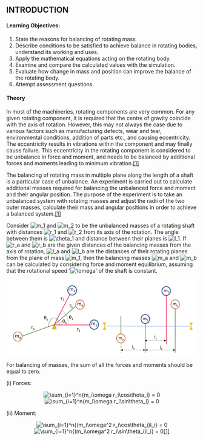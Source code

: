 ## INTRODUCTION<br>

#### Learning Objectives:

1. State the reasons for balancing of rotating mass
2. Describe conditions to be satisfied to achieve balance in rotating bodies, understand its working and uses.
3. Apply the mathematical equations acting on the rotating body.
4. Examine and compare the calculated values with the simulation.
5. Evaluate how change in mass and position can improve the balance of the rotating body.
6. Attempt assessment questions.

#### Theory
In most of the machineries, rotating components are very common. For any given rotating component, it is required that the centre of gravity coincide with the axis of rotation. However, this may not always the case due to various factors such as manufacturing defects, wear and tear, environmental conditions, addition of parts etc., and causing eccentricity. The eccentricity results in vibrations within the component and may finally cause failure. This eccentricity in the rotating component is considered to be unbalance in force and moment, and needs to be balanced by additional forces and moments leading to minimum vibration.<a href="references.html">[1]</a>

The balancing of rotating mass in multiple plane along the length of a shaft is a particular case of unbalance. An experiment is carried out to calculate additional masses required for balancing the unbalanced force and moment and their angular position. The purpose of the experiment is to take an unbalanced system with rotating masses and adjust the radii of the two outer masses, calculate their mass and angular positions in order to achieve a balanced system.<a href="references.html">[1]</a>

Consider <img src="http://latex.codecogs.com/gif.latex?m_1" title="m_1" /> and <img src="http://latex.codecogs.com/gif.latex?m_2" title="m_2" /> to be the unbalanced masses of a rotating shaft with distances <img src="http://latex.codecogs.com/gif.latex?r_1" title="r_1" /> and <img src="http://latex.codecogs.com/gif.latex?r_2" title="r_2" /> from its axis of the rotation. The angle between them is <img src="http://latex.codecogs.com/gif.latex?\theta_1" title="\theta_1" /> and distance between their planes is <img src="http://latex.codecogs.com/gif.latex?l_1" title="l_1" />. If <img src="http://latex.codecogs.com/gif.latex?r_a" title="r_a" /> and <img src="http://latex.codecogs.com/gif.latex?r_b" title="r_b" /> are the given distances of the balancing masses from the axis of rotation, <img src="http://latex.codecogs.com/gif.latex?l_a" title="l_a" /> and <img src="http://latex.codecogs.com/gif.latex?l_b" title="l_b" /> are the distances of their rotating planes from the plane of mass <img src="http://latex.codecogs.com/gif.latex?m_1" title="m_1" />, then the balancing masses <img src="http://latex.codecogs.com/gif.latex?m_a" title="m_a" /> and <img src="http://latex.codecogs.com/gif.latex?m_b" title="m_b" /> can be calculated by considering force and moment equilibrium, assuming that the rotational speed '<img src="http://latex.codecogs.com/gif.latex?\omega" title="\omega" />' of the shaft is constant.

<center>
  <img src="images/formula.png" height="200" width="500">
</center>

For balancing of masses, the sum of all the forces and moments should be equal to zero.

(i) Forces:
<center><img src="http://latex.codecogs.com/gif.latex?\sum_{i=1}^n{m_i\omega&space;r_i\cos\theta_i}&space;=&space;0" title="\sum_{i=1}^n{m_i\omega r_i\cos\theta_i} = 0" /></center>
<center><img src="http://latex.codecogs.com/gif.latex?\sum_{i=1}^n{m_i\omega&space;r_i\sin\theta_i}&space;=&space;0" title="\sum_{i=1}^n{m_i\omega r_i\sin\theta_i} = 0" /></center>

(ii) Moment:
<center><img src="http://latex.codecogs.com/gif.latex?\sum_{i=1}^n{(m_i\omega^2&space;r_i\cos\theta_i)l_i}&space;=&space;0" title="\sum_{i=1}^n{(m_i\omega^2 r_i\cos\theta_i)l_i} = 0" /> </center>
<center><img src="http://latex.codecogs.com/gif.latex?\sum_{i=1}^n{(m_i\omega^2&space;r_i\sin\theta_i)l_i}&space;=&space;0" title="\sum_{i=1}^n{(m_i\omega^2 r_i\sin\theta_i)l_i} = 0" /><a href="references.html">[1]</a></center>
